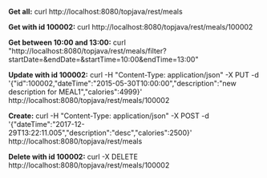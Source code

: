 **Get all:** curl http://localhost:8080/topjava/rest/meals

**Get with id 100002:** curl http://localhost:8080/topjava/rest/meals/100002

**Get between 10:00 and 13:00:** curl "http://localhost:8080/topjava/rest/meals/filter?startDate=&endDate=&startTime=10:00&endTime=13:00"

**Update with id 100002:** curl -H "Content-Type: application/json" -X PUT -d '{"id":100002,"dateTime":"2015-05-30T10:00:00","description":"new description for MEAL1","calories":4999}' http://localhost:8080/topjava/rest/meals/100002

**Create:** curl -H "Content-Type: application/json" -X POST -d '{"dateTime":"2017-12-29T13:22:11.005","description":"desc","calories":2500}' http://localhost:8080/topjava/rest/meals

**Delete with id 100002:** curl -X DELETE http://localhost:8080/topjava/rest/meals/100002

